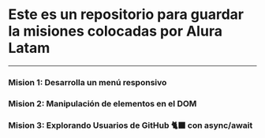# Este es un repositorio para guardar la misiones colocadas por Alura Latam 
---
### Mision 1: Desarrolla un menú responsivo

### Mision 2: Manipulación de elementos en el DOM

### Mision 3: Explorando Usuarios de GitHub 🐈‍⬛  con async/await